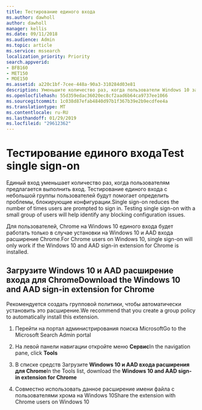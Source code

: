 ```yaml
---
title: Тестирование единого входа
ms.author: dawholl
author: dawholl
manager: kellis
ms.date: 09/11/2018
ms.audience: Admin
ms.topic: article
ms.service: mssearch
localization_priority: Priority
search.appverid:
- BFB160
- MET150
- MOE150
ms.assetid: a220c1bf-7cee-448a-90a3-310284d03e81
description: Уменьшите количество раз, когда пользователи Windows 10 запрос на вход на портал Microsoft Search и Office 365
ms.openlocfilehash: 55d359edac36020ec8cf2aad6b64ca9737ee1066
ms.sourcegitcommit: 1c038d87efab4840d97b1f367b39e2b9ecdfee4a
ms.translationtype: MT
ms.contentlocale: ru-RU
ms.lasthandoff: 01/29/2019
ms.locfileid: "29612362"
---
```

# <a name="test-single-sign-on"></a><span data-ttu-id="52980-103">Тестирование единого входа</span><span class="sxs-lookup"><span data-stu-id="52980-103">Test single sign-on</span></span>

<span data-ttu-id="52980-p101">Единый вход уменьшает количество раз, когда пользователям предлагается выполнить вход. Тестирование единого входа с небольшой группы пользователей будут помогает определить проблемы, блокирующие конфигурации.</span><span class="sxs-lookup"><span data-stu-id="52980-p101">Single sign-on reduces the number of times users are prompted to sign in. Testing single sign-on with a small group of users will help identify any blocking configuration issues.</span></span> 
  
<span data-ttu-id="52980-106">Для пользователей, Chrome на Windows 10 единого входа будет работать только в случае установки на Windows 10 и AAD входа расширение Chrome.</span><span class="sxs-lookup"><span data-stu-id="52980-106">For Chrome users on Windows 10, single sign-on will only work if the Windows 10 and AAD sign-in extension for Chrome is installed.</span></span> 
  
## <a name="download-the-windows-10-and-aad-sign-in-extension-for-chrome"></a><span data-ttu-id="52980-107">Загрузите Windows 10 и AAD расширение входа для Chrome</span><span class="sxs-lookup"><span data-stu-id="52980-107">Download the Windows 10 and AAD sign-in extension for Chrome</span></span>

<span data-ttu-id="52980-108">Рекомендуется создать групповой политики, чтобы автоматически установить это расширение.</span><span class="sxs-lookup"><span data-stu-id="52980-108">We recommend that you create a group policy to automatically install this extension.</span></span>
  
1. <span data-ttu-id="52980-109">Перейти на портал администрирования поиска Microsoft</span><span class="sxs-lookup"><span data-stu-id="52980-109">Go to the Microsoft Search Admin portal</span></span>
    
2. <span data-ttu-id="52980-110">На левой панели навигации откройте меню **Сервис**</span><span class="sxs-lookup"><span data-stu-id="52980-110">In the navigation pane, click **Tools**</span></span>
    
3. <span data-ttu-id="52980-111">В списке средств Загрузите **Windows 10 и AAD входа расширения для Chrome**</span><span class="sxs-lookup"><span data-stu-id="52980-111">In the Tools list, download the **Windows 10 and AAD sign-in extension for Chrome**</span></span>
    
4. <span data-ttu-id="52980-112">Совместно использовать данное расширение имени файла с пользователями хрома на Windows 10</span><span class="sxs-lookup"><span data-stu-id="52980-112">Share the extension with Chrome users on Windows 10</span></span>

  

